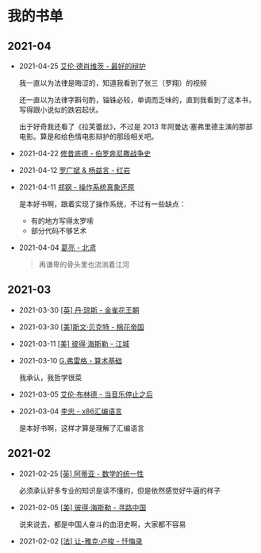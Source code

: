 # 我的书单

[annotation]: <id> (da664dad-4fa9-464f-8936-403d73e318fe)
[annotation]: <status> (public)
[annotation]: <create_time> (2019-05-22 18:18:08)
[annotation]: <category> (读书笔记)
[annotation]: <comments> (true)
[annotation]: <url> (http://blog.ccyg.studio/article/da664dad-4fa9-464f-8936-403d73e318fe)

## 2021-04

- 2021-04-25 [艾伦·德肖维茨 - 最好的辩护](https://book.douban.com/subject/25936236/)

    我一直以为法律是晦涩的，知道我看到了张三（罗翔）的视频

    还一直以为法律字斟句酌，锱铢必较，单调而乏味的，直到我看到了这本书，写得跟小说似的跌宕起伏。

    出于好奇我还看了《拉芙蕾丝》，不过是 2013 年阿曼达·塞弗里德主演的那部电影。算是和给色情电影辩护的那段相关吧。

- 2021-04-22 [修昔底德 - 伯罗奔尼撒战争史](https://book.douban.com/subject/6794362/)

- 2021-04-12 [罗广斌 & 杨益言 - 红岩](https://book.douban.com/subject/1090109/)

- 2021-04-11 [郑钢 - 操作系统真象还原](https://book.douban.com/subject/26745156/)

    是本好书啊，跟着实现了操作系统，不过有一些缺点：

    - 有的地方写得太罗嗦
    - 部分代码不够艺术

- 2021-04-04 [葛亮 - 北鸢](https://book.douban.com/subject/26821461/)

    > 再谦卑的骨头里也流淌着江河

## 2021-03

- 2021-03-30 [[英] 丹·琼斯 - 金雀花王朝](https://book.douban.com/subject/26276743/)

- 2021-03-30 [[美]斯文·贝克特 - 棉花帝国](https://book.douban.com/subject/30411849/)

- 2021-03-11 [[美] 彼得·海斯勒 - 江城](https://book.douban.com/subject/7060185/)

- 2021-03-10 [G.弗雷格 - 算术基础](https://book.douban.com/subject/1245531/)

    我承认，我哲学很菜

- 2021-03-05 [艾伦·布林德 - 当音乐停止之后](https://book.douban.com/subject/25912159/)

- 2021-03-04 [李忠 - x86汇编语言](https://book.douban.com/subject/20492528/)

    是本好书啊，这样才算是理解了汇编语言

## 2021-02

- 2021-02-25 [[英] 阿蒂亚 - 数学的统一性](https://book.douban.com/subject/3425159/)

    必须承认好多专业的知识是读不懂的，但是依然感觉好牛逼的样子

- 2021-02-05 [[美] 彼得·海斯勒 - 寻路中国](https://book.douban.com/subject/5414391/)

    说来说去，都是中国人奋斗的血泪史啊，大家都不容易

- 2021-02-02 [[法] 让-雅克·卢梭 - 忏悔录](https://book.douban.com/subject/1317830/)
